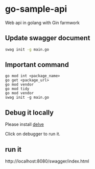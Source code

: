 # go-sample-api
Web api in golang with Gin farmwork


## Update swagger document

```cmd
swag init -g main.go
```

## Important command

```
go mod int <package_name>
go get <package_url>
go mod vendor
go mod tidy
go mod vendor
swag init -g main.go
```
## Debug it locally

Please install [delve](https://github.com/go-delve/delve/tree/master/Documentation/installation)

Click on debugger to run it.

## run it
http://localhost:8080/swagger/index.html